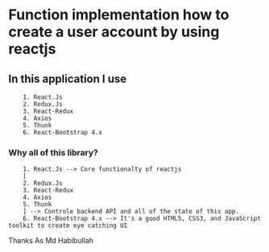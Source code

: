 # Function implementation how to create a user account by using reactjs

## In this application I use 
```
    1. React.Js
    2. Redux.Js
    3. React-Redux
    4. Axios
    5. Thunk
    6. React-Bootstrap 4.x
```

### Why all of this library?
```
    1. React.Js --> Core functionalty of reactjs
    [
    2. Redux.Js
    3. React-Redux
    4. Axios
    5. Thunk
    ] --> Controle backend API and all of the state of this app.
    6. React-Bootstrap 4.x --> It's a good HTML5, CSS3, and JavaScript toolkit to create eye catching UI
```
Thanks
As Md Habibullah